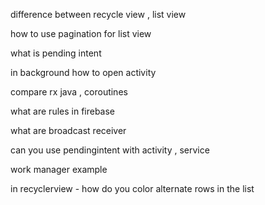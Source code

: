 
difference between recycle view , list view 

how to use pagination for list view 

what is pending intent 

in background how to open activity 

compare rx java , coroutines

what are rules in firebase

what are broadcast receiver 

can you use pendingintent with activity , service 

work manager example

in recyclerview - how do you color alternate rows in the list




